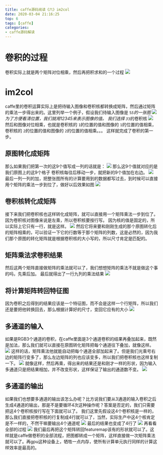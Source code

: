 ```yaml
---
title: caffe源码阅读《六》im2col
date: 2020-03-04 21:16:25
top: 6
tags: [caffe]
categories: 
- caffe源码解读
---
```

# 卷积的过程
卷积实际上就是两个矩阵对位相乘，然后再把积求和的一个过程
![](https://blog.357573.com/2020/02/08/%E4%BB%80%E4%B9%88%E6%98%AF%E5%8D%B7%E7%A7%AF%E5%91%A2/0.png)
# im2col
caffe里的卷积运算实际上是把待输入图像和卷积核都转换成矩阵，然后通过矩阵的乘法一步得出来的。这里列举一个例子，假设我们待输入图像是 <code>5*5</code>的一张图
![](https://blog.357573.com/2020/03/04/caffe源码阅读《六》im2col/1.jpg)
为了方便看清位置，我们就用12345来表示图像的值。
我们选择 <code>3*3</code>的卷积核
![](https://blog.357573.com/2020/03/04/caffe源码阅读《六》im2col/2.jpg)
然后和图像对位相乘，也就是卷积核的 <code>1</code>的位置的值和图像的 <code>1</code>的位置的值相乘，卷积核的 <code>2</code>的位置的值和图像的 <code>2</code>的位置的值相乘。。。
这样就完成了卷积的第一步。
## 原图转化成矩阵
那么如果我们把第一次的这9个值写成一列的话就是：
![](https://blog.357573.com/2020/03/04/caffe源码阅读《六》im2col/3.jpg)
那么这9个值就对应的是我们原图上的这9个格子
卷积核每往后移动一步，就把新的9个值加在右边。
![](https://blog.357573.com/2020/03/04/caffe源码阅读《六》im2col/4.jpg)
最后一列一列的加，把整张图所有的计算要用到的数据都写过去，到时候可以直接用个矩阵的乘法一步到位了，做好以后效果如图
![](https://blog.357573.com/2020/03/04/caffe源码阅读《六》im2col/5.jpg)
## 卷积核转化成矩阵
接下来我们把卷积核也这样转化成矩阵，就可以直接用一个矩阵乘法一步到位了。
因为卷积核对图像来说是左乘，所以卷积核要按行写。
因为核的值是固定的，所以实际上它只有一行，就是这样。
![](https://blog.357573.com/2020/03/04/caffe源码阅读《六》im2col/6.jpg)
然后它将来要和刚刚生成的那个原图转化后的矩阵相乘的，可以验证一下它的行数等于那个矩阵的列数，这是必然的，因为我们那个原图的转化矩阵就是根据卷积核的大小写的，所以尺寸肯定是匹配的。
## 矩阵乘法求卷积结果
然后这两个矩阵直接做矩阵的乘法就可以了，我们想想矩阵的乘法不就是做这个事的吗，先乘后加。
最后就得出了一行九列的乘法结果
![](https://blog.357573.com/2020/03/04/caffe源码阅读《六》im2col/7.jpg)
## 将计算矩阵转回特征图
因为卷积之后得到的结果应该是一个特征图，而不会是这样一个行矩阵，所以我们还是要把他转换回去，那么根据计算好的尺寸，变回它应有的大小
![](https://blog.357573.com/2020/03/04/caffe源码阅读《六》im2col/8.jpg)
## 多通道的输入
如果是RGB3个通道的卷积，在caffe里面是3个通道卷积的结果再叠加起来，既然是加法，那么我们就可以直接在原图转化矩阵把每个通道往下叠加，就像这样。
![](https://blog.357573.com/2020/03/04/caffe源码阅读《六》im2col/9.jpg)
这样的话，矩阵乘法他就能自动把每个通道全部加起来了。但是我们光乘号右边的矩阵行变多了，那么左边矩阵的列也应该变多，所以我们把卷积核也这样复制一下。
![](https://blog.357573.com/2020/03/04/caffe源码阅读《六》im2col/10.jpg)
就像这样，然后再乘，得出来的结果还是和刚才一样的形状，因为输入多通道只是把结果相加，并不改变形状，这样保证了输出的通道数不变。
![](https://blog.357573.com/2020/03/04/caffe源码阅读《六》im2col/11.jpg)
## 多通道的输出
如果我们也想要多通道的输出该怎么办呢？比方说我们要从3通道的输入卷积之后生成4通道的输出，那是不是要循环4次这种操作呢？答案是否定的，我们只需要把这4个卷积核按行写在下面就可以了。
我们这里先假设这4个卷积核是一样的，那么我们直接把卷积核的行复制成4行就可以了，当然，实际生产中这4个核肯定是不一样的，不然干嘛要输出4个通道呢
![](https://blog.357573.com/2020/03/04/caffe源码阅读《六》im2col/12.jpg)
最后的结果也变成了4行了
![](https://blog.357573.com/2020/03/04/caffe源码阅读《六》im2col/13.jpg)
再看看全部的过程
![](https://blog.357573.com/2020/03/04/caffe源码阅读《六》im2col/14.jpg)
我们最后再把这个矩阵转回featuremap该有的形状就可以了。这样就是caffe做卷积的全部流程，把图都转成一个矩阵，这样直接做一次矩阵乘法就可以了。再gpu这种设备上，牺牲一点内存，使所有计算单元执行同样的计算这样效率是最高的。



